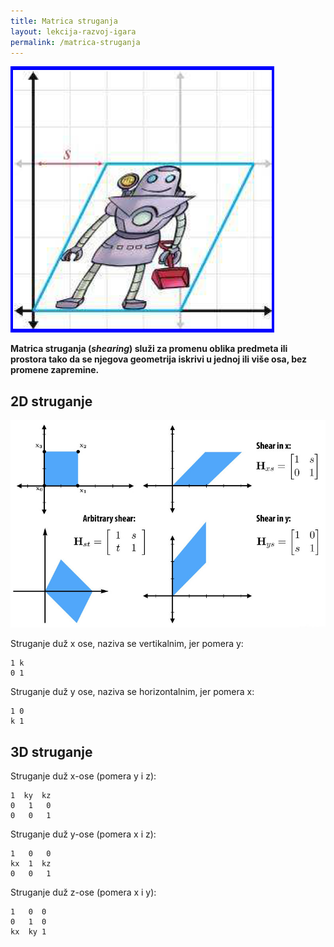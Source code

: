 ```yaml
---
title: Matrica struganja
layout: lekcija-razvoj-igara
permalink: /matrica-struganja
---
```


![](/images/razvoj-igara/shearing.png)

**Matrica struganja (*shearing*) služi za promenu oblika predmeta ili prostora tako da se njegova geometrija iskrivi u jednoj ili više osa, bez promene zapremine.**

## 2D struganje

![](/images/razvoj-igara/shear.jpg)

Struganje duž x ose, naziva se vertikalnim, jer pomera y:

```
1 k
0 1
```

Struganje duž y ose, naziva se horizontalnim, jer pomera x:

```
1 0
k 1
```

## 3D struganje

Struganje duž x-ose (pomera y i z):

```  
1  ky  kz  
0   1   0  
0   0   1  
```

Struganje duž y-ose (pomera x i z):

```  
1   0   0  
kx  1  kz  
0   0   1  
```

Struganje duž z-ose (pomera x i y):

```  
1   0  0  
0   1  0  
kx  ky 1  
```
